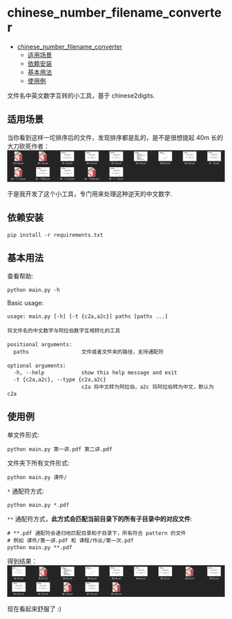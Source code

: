 # chinese_number_filename_converter

<!--ts-->
* [chinese_number_filename_converter](#chinese_number_filename_converter)
   * [适用场景](#适用场景)
   * [依赖安装](#依赖安装)
   * [基本用法](#基本用法)
   * [使用例](#使用例)

<!-- Added by: link, at: Thu Dec  2 07:18:52 PM CST 2021 -->

<!--te-->

文件名中英文数字互转的小工具，基于 chinese2digits.

## 适用场景

当你看到这样一坨排序后的文件，发现排序都是乱的，是不是很想提起 40m 长的大刀砍死作者：
![example](imgs/example.png)

于是我开发了这个小工具，专门用来处理这种逆天的中文数字.

## 依赖安装
```shell
pip install -r requirements.txt
```

## 基本用法

查看帮助:
```shell
python main.py -h
```

Basic usage:
```
usage: main.py [-h] [-t {c2a,a2c}] paths [paths ...]

将文件名的中文数字与阿拉伯数字互相转化的工具

positional arguments:
  paths                 文件或者文件夹的路径，支持通配符

optional arguments:
  -h, --help            show this help message and exit
  -t {c2a,a2c}, --type {c2a,a2c}
                        c2a 将中文转为阿拉伯，a2c 将阿拉伯转为中文，默认为 c2a
```

## 使用例
单文件形式:
```shell
python main.py 第一讲.pdf 第二讲.pdf
```

文件夹下所有文件形式:
```shell
python main.py 课件/
```

`*` 通配符方式:
```shell
python main.py *.pdf
```

`**` 通配符方式，**此方式会匹配当前目录下的所有子目录中的对应文件**:
```shell
# **.pdf 通配符会递归地匹配目录和子目录下，所有符合 pattern 的文件
# 例如 课件/第一讲.pdf 和 课程/作业/第一次.pdf
python main.py **.pdf
```

得到结果：
![result](imgs/result.png)

现在看起来舒服了 :)

